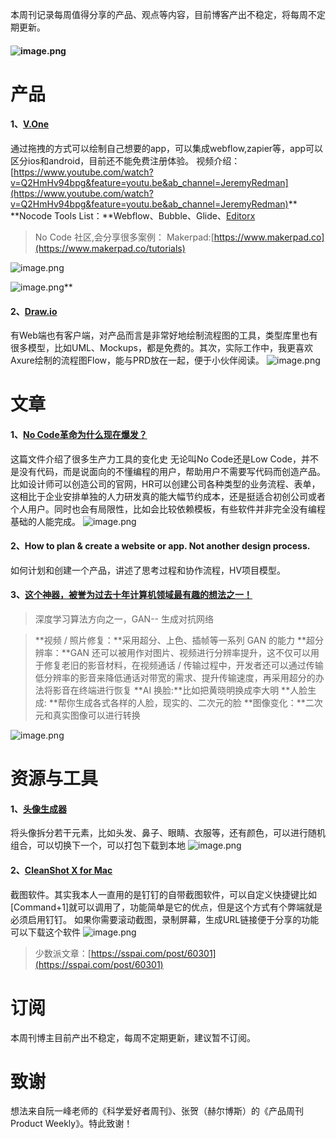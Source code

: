 本周刊记录每周值得分享的产品、观点等内容，目前博客产出不稳定，将每周不定期更新。
#### ![image.png](https://cdn.nlark.com/yuque/0/2021/png/218464/1613562149760-100c4d24-a976-45a9-ab37-205e77f5d3ea.png#align=left&display=inline&height=760&originHeight=760&originWidth=1270&size=324506&status=done&style=none&width=1270)

# 产品

#### 1、[V.One](https://www.yourvone.com/)
通过拖拽的方式可以绘制自己想要的app，可以集成webflow,zapier等，app可以区分ios和android，目前还不能免费注册体验。
视频介绍：[https://www.youtube.com/watch?v=Q2HmHv94bpg&feature=youtu.be&ab_channel=JeremyRedman](https://www.youtube.com/watch?v=Q2HmHv94bpg&feature=youtu.be&ab_channel=JeremyRedman)**
**Nocode Tools List：**Webflow、Bubble、Glide、[Editorx](https://www.editorx.com/)
> No Code 社区,会分享很多案例：
> Makerpad:[https://www.makerpad.co](https://www.makerpad.co/tutorials)

![image.png](https://cdn.nlark.com/yuque/0/2021/png/218464/1613568386600-109839e7-bff7-4ed6-a83a-3546eae2ba2c.png#align=left&display=inline&height=628&originHeight=1255&originWidth=2000&size=275787&status=done&style=none&width=1000)

![image.png](https://cdn.nlark.com/yuque/0/2021/png/218464/1613568410870-1b0a59dd-be84-446a-94ad-2a34e813a329.png#align=left&display=inline&height=435&originHeight=870&originWidth=1501&size=75728&status=done&style=none&width=750.5)**
#### 2、[Draw.io](https://app.diagrams.net/)
有Web端也有客户端，对产品而言是非常好地绘制流程图的工具，类型库里也有很多模型，比如UML、Mockups，都是免费的。其次，实际工作中，我更喜欢Axure绘制的流程图Flow，能与PRD放在一起，便于小伙伴阅读。
![image.png](https://cdn.nlark.com/yuque/0/2021/png/218464/1613562338265-75de5be3-fc2c-400d-82cb-e51ea55345e5.png#align=left&display=inline&height=788&originHeight=1576&originWidth=2770&size=1041326&status=done&style=none&width=1385)

# 文章
#### 1、[No Code革命为什么现在爆发？](https://www.infoq.cn/article/sqxvlvcuw21yjarnevd8)
这篇文件介绍了很多生产力工具的变化史
无论叫No Code还是Low Code，并不是没有代码，而是说面向的不懂编程的用户，帮助用户不需要写代码而创造产品。比如设计师可以创造公司的官网，HR可以创建公司各种类型的业务流程、表单，这相比于企业安排单独的人力研发真的能大幅节约成本，还是挺适合初创公司或者个人用户。同时也会有局限性，比如会比较依赖模板，有些软件并非完全没有编程基础的人能完成。
![image.png](https://cdn.nlark.com/yuque/0/2021/png/218464/1613564906795-6e0d625c-b497-4302-b53c-b17ea5f77f40.png#align=left&display=inline&height=788&originHeight=1576&originWidth=2768&size=1325457&status=done&style=none&width=1384)


#### 2、How to plan & create a website or app. Not another design process.
如何计划和创建一个产品，讲述了思考过程和协作流程，HV项目模型。
#### 

#### 3、[这个神器，被誉为过去十年计算机领域最有趣的想法之一！](https://mp.weixin.qq.com/s/d-GQZQY-WqAjio6B_YosBw)
> 深度学习算法方向之一，GAN-- 生成对抗网络
> 

> **视频 / 照片修复：**采用超分、上色、插帧等一系列 GAN 的能力
> **超分辨率：**GAN 还可以被用作对图片、视频进行分辨率提升，这不仅可以用于修复老旧的影音材料，在视频通话 / 传输过程中，开发者还可以通过传输低分辨率的影音来降低通话对带宽的需求、提升传输速度，再采用超分的办法将影音在终端进行恢复
> **AI 换脸:**比如把黄晓明换成李大明
> **人脸生成: **帮你生成各式各样的人脸，现实的、二次元的脸
> **图像变化：**二次元和真实图像可以进行转换

![image.png](https://cdn.nlark.com/yuque/0/2021/png/218464/1613238517278-a1f27310-59a6-43af-aa39-e04461f6e220.png#align=left&display=inline&height=896&originHeight=896&originWidth=798&size=1719815&status=done&style=none&width=798)
# 资源与工具
#### 1、[头像生成器](https://avatar.gaoxiazhitu.com/)
将头像拆分若干元素，比如头发、鼻子、眼睛、衣服等，还有颜色，可以进行随机组合，可以切换下一个，可以打包下载到本地
![image.png](https://cdn.nlark.com/yuque/0/2021/png/218464/1613151835965-0ac69be5-6cab-4b0a-98ea-2c4305582c91.png#align=left&display=inline&height=787&originHeight=1574&originWidth=2760&size=682373&status=done&style=none&width=1380)
#### 2、[CleanShot X for Mac](https://cleanshot.com/)
截图软件。其实我本人一直用的是钉钉的自带截图软件，可以自定义快捷键比如[Command+1]就可以调用了，功能简单是它的优点，但是这个方式有个弊端就是必须启用钉钉。
如果你需要滚动截图，录制屏幕，生成URL链接便于分享的功能可以下载这个软件
![image.png](https://cdn.nlark.com/yuque/0/2021/png/218464/1613227971692-01167139-cf01-4c2f-a37d-90620062dfa9.png#align=left&display=inline&height=354&originHeight=708&originWidth=1420&size=334417&status=done&style=none&width=710)
> 少数派文章：[https://sspai.com/post/60301](https://sspai.com/post/60301)
> 


# 订阅
本周刊博主目前产出不稳定，每周不定期更新，建议暂不订阅。

# 致谢
想法来自阮一峰老师的《科学爱好者周刊》、张贺（赫尔博斯）的《产品周刊Product Weekly》。特此致谢！


